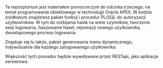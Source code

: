 Te repozytorium jest materiałem pomocniczym do odcinka trzeciego, na temat programowania obiektowego w technologii Oracle APEX. W kodzie źródłowym znajdziesz pakiet funkcji i procedur PL/SQL do autoryzacji użytkowników. W tym do rozbijania hasła na wiele czynników, tworzenie sesji logowania, haszowanie haseł, rejestracji nowego użytkownika, dwuetapowego procesu logowania.

Znajduje się tu także, pakiet generowania menu dynamicznego, indywidualnie dla każdego zalogowanego użytkownika.

Większość tych procedur będzie wywoływane przez RESTapi, jako aplikacja serwerowa.